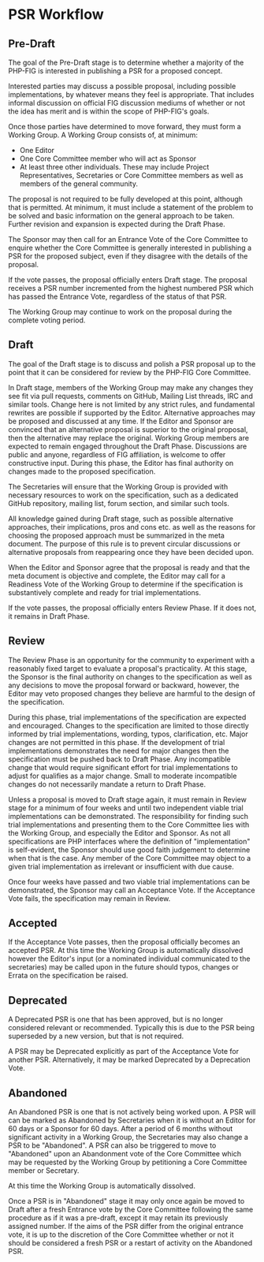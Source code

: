 # PSR Workflow

## Pre-Draft

The goal of the Pre-Draft stage is to determine whether a majority of the PHP-FIG is interested in publishing a PSR for a proposed concept.

Interested parties may discuss a possible proposal, including possible implementations, by whatever means they feel is appropriate. That includes informal discussion on official FIG discussion mediums of whether or not the idea has merit and is within the scope of PHP-FIG's goals.

Once those parties have determined to move forward, they must form a Working Group. A Working Group consists of, at minimum:

* One Editor
* One Core Committee member who will act as Sponsor
* At least three other individuals. These may include Project Representatives, Secretaries or Core Committee members as well as members of the general community.

The proposal is not required to be fully developed at this point, although that is permitted. At minimum, it must include a statement of the problem to be solved and basic information on the general approach to be taken. Further revision and expansion is expected during the Draft Phase.

The Sponsor may then call for an Entrance Vote of the Core Committee to enquire whether the Core Committee is generally interested in publishing a PSR for the proposed subject, even if they disagree with the details of the proposal.

If the vote passes, the proposal officially enters Draft stage. The proposal receives a PSR number incremented from the highest numbered PSR which has passed the Entrance Vote, regardless of the status of that PSR.

The Working Group may continue to work on the proposal during the complete voting period.

## Draft

The goal of the Draft stage is to discuss and polish a PSR proposal up to the point that it can be considered for review by the PHP-FIG Core Committee.

In Draft stage, members of the Working Group may make any changes they see fit via pull requests, comments on GitHub, Mailing List threads, IRC and similar tools. Change here is not limited by any strict rules, and fundamental rewrites are possible if supported by the Editor. Alternative approaches may be proposed and discussed at any time. If the Editor and Sponsor are convinced that an alternative proposal is superior to the original proposal, then the alternative may replace the original. Working Group members are expected to remain engaged throughout the Draft Phase. Discussions are public and anyone, regardless of FIG affiliation, is welcome to offer constructive input. During this phase, the Editor has final authority on changes made to the proposed specification.

The Secretaries will ensure that the Working Group is provided with necessary resources to work on the specification, such as a dedicated GitHub repository, mailing list, forum section, and similar such tools.

All knowledge gained during Draft stage, such as possible alternative approaches, their implications, pros and cons etc. as well as the reasons for choosing the proposed approach must be summarized in the meta document. The purpose of this rule is to prevent circular discussions or alternative proposals from reappearing once they have been decided upon.

When the Editor and Sponsor agree that the proposal is ready and that the meta document is objective and complete, the Editor may call for a Readiness Vote of the Working Group to determine if the specification is substantively complete and ready for trial implementations.

If the vote passes, the proposal officially enters Review Phase. If it does not, it remains in Draft Phase.

## Review

The Review Phase is an opportunity for the community to experiment with a reasonably fixed target to evaluate a proposal's practicality. At this stage, the Sponsor is the final authority on changes to the specification as well as any decisions to move the proposal forward or backward, however, the Editor may veto proposed changes they believe are harmful to the design of the specification.

During this phase, trial implementations of the specification are expected and encouraged. Changes to the specification are limited to those directly informed by trial implementations, wording, typos, clarification, etc. Major changes are not permitted in this phase. If the development of trial implementations demonstrates the need for major changes then the specification must be pushed back to Draft Phase. Any incompatible change that would require significant effort for trial implementations to adjust for qualifies as a major change. Small to moderate incompatible changes do not necessarily mandate a return to Draft Phase.

Unless a proposal is moved to Draft stage again, it must remain in Review stage for a minimum of four weeks and until two independent viable trial implementations can be demonstrated. The responsibility for finding such trial implementations and presenting them to the Core Committee lies with the Working Group, and especially the Editor and Sponsor. As not all specifications are PHP interfaces where the definition of "implementation" is self-evident, the Sponsor should use good faith judgement to determine when that is the case. Any member of the Core Committee may object to a given trial implementation as irrelevant or insufficient with due cause.

Once four weeks have passed and two viable trial implementations can be demonstrated, the Sponsor may call an Acceptance Vote. If the Acceptance Vote fails, the specification may remain in Review.

## Accepted

If the Acceptance Vote passes, then the proposal officially becomes an accepted PSR. At this time the Working Group is automatically dissolved however the Editor's input (or a nominated individual communicated to the secretaries) may be called upon in the future should typos, changes or Errata on the specification be raised.

## Deprecated

A Deprecated PSR is one that has been approved, but is no longer considered relevant or recommended. Typically this is due to the PSR being superseded by a new version, but that is not required.

A PSR may be Deprecated explicitly as part of the Acceptance Vote for another PSR. Alternatively, it may be marked Deprecated by a Deprecation Vote.

## Abandoned

An Abandoned PSR is one that is not actively being worked upon. A PSR will can be marked as Abandoned by Secretaries when it is without an Editor for 60 days or a Sponsor for 60 days. After a period of 6 months without significant activity in a Working Group, the Secretaries may also change a PSR to be "Abandoned". A PSR can also be triggered to move to "Abandoned" upon an Abandonment vote of the Core Committee which may be requested by the Working Group by petitioning a Core Committee member or Secretary.

At this time the Working Group is automatically dissolved.

Once a PSR is in "Abandoned" stage it may only once again be moved to Draft after a fresh Entrance vote by the Core Committee following the same procedure as if it was a pre-draft, except it may retain its previously assigned number. If the aims of the PSR differ from the original entrance vote, it is up to the discretion of the Core Committee whether or not it should be considered a fresh PSR or a restart of activity on the Abandoned PSR.
